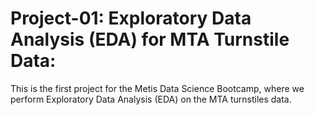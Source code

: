 
# Project-01: Exploratory Data Analysis (EDA) for MTA Turnstile Data:
This is the first project for the Metis Data Science Bootcamp, where we perform Exploratory Data Analysis (EDA) on the MTA turnstiles data.

